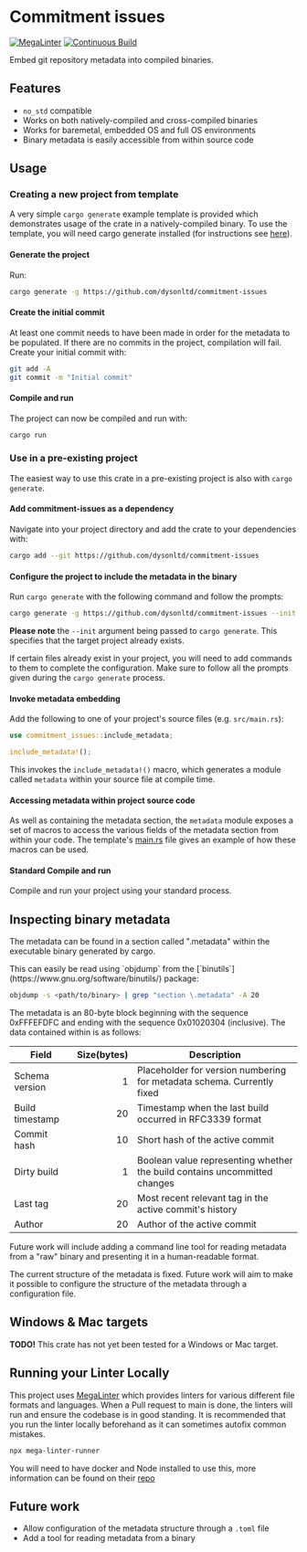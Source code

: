 # Commitment issues

[![MegaLinter](https://github.com/dysonltd/commitment-issues/actions/workflows/mega-linter.yaml/badge.svg)](https://github.com/dysonltd/commitment-issues/actions/workflows/mega-linter.yaml) [![Continuous Build](https://github.com/dysonltd/commitment-issues/actions/workflows/continuous-build.yaml/badge.svg)](https://github.com/dysonltd/commitment-issues/actions/workflows/continuous-build.yaml)

Embed git repository metadata into compiled binaries.

## Features

- `no_std` compatible
- Works on both natively-compiled and cross-compiled binaries
- Works for baremetal, embedded OS and full OS environments
- Binary metadata is easily accessible from within source code

## Usage

### Creating a new project from template

A very simple `cargo generate` example template is provided which demonstrates usage of the crate in a natively-compiled binary.
To use the template, you will need cargo generate installed (for instructions see [here](https://github.com/cargo-generate/cargo-generate/tree/main)).

#### Generate the project

Run:

```sh
cargo generate -g https://github.com/dysonltd/commitment-issues
```

#### Create the initial commit

At least one commit needs to have been made in order for the metadata to be populated.
If there are no commits in the project, compilation will fail.
Create your initial commit with:

```sh
git add -A
git commit -m "Initial commit"
```

#### Compile and run

The project can now be compiled and run with:

```sh
cargo run
```

### Use in a pre-existing project

The easiest way to use this crate in a pre-existing project is also with `cargo generate`.

#### Add commitment-issues as a dependency

Navigate into your project directory and add the crate to your dependencies with:

```sh
cargo add --git https://github.com/dysonltd/commitment-issues
```

#### Configure the project to include the metadata in the binary

Run `cargo generate` with the following command and follow the prompts:

```sh
cargo generate -g https://github.com/dysonltd/commitment-issues --init
```

**Please note** the `--init` argument being passed to `cargo generate`. This specifies that the target project already exists.

If certain files already exist in your project, you will need to add commands to them to complete the configuration.
Make sure to follow all the prompts given during the `cargo generate` process.

#### Invoke metadata embedding

Add the following to one of your project's source files (e.g. `src/main.rs`):

```rust
use commitment_issues::include_metadata;

include_metadata!();
```

This invokes the `include_metadata!()` macro, which generates a module called `metadata` within your source file at compile time.

#### Accessing metadata within project source code

As well as containing the metadata section, the `metadata` module exposes a set of macros to access the various fields of the metadata section from within your code.
The template's [main.rs](https://github.com/dysonltd/commitment-issues/blob/main/template/src/main.rs) file gives an example of how these macros can be used.

#### Standard Compile and run

Compile and run your project using your standard process.

## Inspecting binary metadata

The metadata can be found in a section called ".metadata" within the executable binary generated by cargo.
<!-- markdown-link-check-disable-line --> This can easily be read using `objdump` from the [`binutils`](https://www.gnu.org/software/binutils/) package:

```sh
objdump -s <path/to/binary> | grep "section \.metadata" -A 20
```

The metadata is an 80-byte block beginning with the sequence 0xFFFEFDFC and ending with the sequence 0x01020304 (inclusive).
The data contained within is as follows:

| Field           | Size(bytes) | Description                                                               |
|-----------------|------------:|---------------------------------------------------------------------------|
| Schema version  |           1 | Placeholder for version numbering for metadata schema. Currently fixed    |
| Build timestamp |          20 | Timestamp when the last build occurred in RFC3339 format                  |
| Commit hash     |          10 | Short hash of the active commit                                           |
| Dirty build     |           1 | Boolean value representing whether the build contains uncommitted changes |
| Last tag        |          20 | Most recent relevant tag in the active commit's history                   |
| Author          |          20 | Author of the active commit                                               |

Future work will include adding a command line tool for reading metadata from a "raw" binary and presenting it in a human-readable format.

The current structure of the metadata is fixed.
Future work will aim to make it possible to configure the structure of the metadata through a configuration file.

## Windows & Mac targets

**TODO!** This crate has not yet been tested for a Windows or Mac target.

## Running your Linter Locally

This project uses [MegaLinter](https://github.com/oxsecurity/megalinter) which provides linters for various different file formats and languages. When a Pull request to main is done, the linters will run and ensure the codebase is in good standing. It is recommended that you run the linter locally beforehand as it can sometimes autofix common mistakes.

```bash
npx mega-linter-runner
```

You will need to have docker and Node installed to use this, more information can be found on their [repo](https://github.com/oxsecurity/megalinter)

## Future work

- Allow configuration of the metadata structure through a `.toml` file
- Add a tool for reading metadata from a binary
